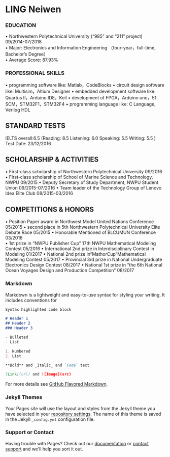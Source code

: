 # LING Neiwen

### EDUCATION
  • Northwestern Polytechnical University (“985” and “211” project)                         
    09/2014-07/2018                             
  • Major: Electronics and Information Engineering
   （four-year，full-time, Bachelor’s Degree）                            
  • Average Score: 87.93%
  
### PROFESSIONAL SKILLS
 • programming software like: Matlab，CodeBlocks 
 • circuit design software like: Multisim，Altium Designer
 • embedded development software like: Quartus II，Arduino IDE，Keil
 • development of FPGA，Arduino uno，51 SCM，STM32F1，STM32F4
 • programming language like: C Language, Verilog HDL
 
## STANDARD TESTS  
   IELTS overall:6.5  (Reading: 8.5   Listening: 6.0   Speaking: 5.5  Writing: 5.5  )   
   Test Date: 23/12/2016  
  
## SCHOLARSHIP & ACTIVITIES  
• First-class scholarship of Northwestern Polytechnical University                  09/2016
• First-class scholarship of School of Marine Science and Technology, NWPU          09/2015
• Deputy Secretary of Study Department, NWPU Student Union                          09/2015-07/2016 
• Team leader of the Technology Group of Lenovo Idea Elite Club                     08/2015-03/2016

## COMPETITIONS & HONORS 
• Position Paper award in Northwest Model United Nations Conference                      05/2015
• second place in 5th Northwestern Polytechnical University Elite Debate Race            05/2015
• Honorable Mentioned of BLCUMUN Conference                                              03/2016                                       
• 1st prize in “NWPU Publisher Cup” 17th NWPU Mathematical Modeling Contest              05/2016
• International 2nd prize in Interdisciplinary Contest in Modeling                       01/2017
• National 2nd prize in“MathorCup”Mathematical Modeling Contest                          05/2017
• Provincial 3rd prize in National Undergraduate Electronics Design Contest              08/2017
• National 1st prize in “the 6th National Ocean Voyages Design and Production Competition” 08/2017

### Markdown

Markdown is a lightweight and easy-to-use syntax for styling your writing. It includes conventions for

```markdown
Syntax highlighted code block

# Header 1
## Header 2
### Header 3

- Bulleted
- List

1. Numbered
2. List

**Bold** and _Italic_ and `Code` text

[Link](url) and ![Image](src)
```

For more details see [GitHub Flavored Markdown](https://guides.github.com/features/mastering-markdown/).

### Jekyll Themes

Your Pages site will use the layout and styles from the Jekyll theme you have selected in your [repository settings](https://github.com/LINGNeiwen/LINGNeiwen.github.io/settings). The name of this theme is saved in the Jekyll `_config.yml` configuration file.

### Support or Contact

Having trouble with Pages? Check out our [documentation](https://help.github.com/categories/github-pages-basics/) or [contact support](https://github.com/contact) and we’ll help you sort it out.
